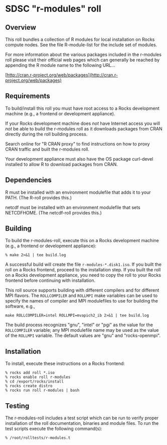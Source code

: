 # SDSC "r-modules" roll

## Overview

This roll bundles a collection of R modules for local installation on Rocks
compute nodes.  See the file R-module-list for the include set of modules.

For more information about the various packages included in the r-modules roll
please visit their official web pages which can generally be reached by
appending the R module name to the following URL...

[http://cran.r-project.org/web/packages](http://cran.r-project.org/web/packages)

## Requirements

To build/install this roll you must have root access to a Rocks development
machine (e.g., a frontend or development appliance).

If your Rocks development machine does *not* have Internet access you will *not* be able to build the r-modules roll as it downloads packages from CRAN directly during the roll building process.

Search online for "R CRAN proxy" to find instructions on how to proxy CRAN traffic and built the r-modules roll.

Your development appliance must also have the OS package curl-devel installed to allow R to download packages from CRAN.


## Dependencies

R must be installed with an environment modulefile that adds it to your PATH.
(The R-roll provides this.)

netcdf must be installed with an environment modulefile that sets NETCDFHOME.
(The netcdf-roll provides this.)

## Building

To build the r-modules-roll, execute this on a Rocks development
machine (e.g., a frontend or development appliance):

```shell
% make 2>&1 | tee build.log
```

A successful build will create the file `r-modules-*.disk1.iso`.  If you built the
roll on a Rocks frontend, proceed to the installation step. If you built the
roll on a Rocks development appliance, you need to copy the roll to your Rocks
frontend before continuing with installation.

This roll source supports building with different compilers and for different
MPI flavors.  The `ROLLCOMPILER` and `ROLLMPI` make variables can be used to
specify the names of compiler and MPI modulefiles to use for building the
software, e.g.,

```shell
make ROLLCOMPILER=intel ROLLMPI=mvapich2_ib 2>&1 | tee build.log
```

The build process recognizes "gnu", "intel" or "pgi" as the value for the
`ROLLCOMPILER` variable; any MPI modulefile name may be used as the value of
the `ROLLMPI` variable.  The default values are "gnu" and "rocks-openmpi".


## Installation

To install, execute these instructions on a Rocks frontend:

```shell
% rocks add roll *.iso
% rocks enable roll r-modules
% cd /export/rocks/install
% rocks create distro
% rocks run roll r-modules | bash
```

## Testing

The r-modules-roll includes a test script which can be run to verify proper
installation of the roll documentation, binaries and module files. To
run the test scripts execute the following command(s):

```shell
% /root/rolltests/r-modules.t 
```
